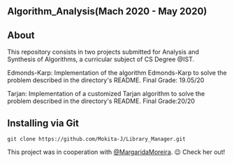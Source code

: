 ## Algorithm_Analysis(Mach 2020 - May 2020)
## About
This repository consists in two projects submitted for Analysis and Synthesis of Algorithms, a curricular subject of CS Degree @IST. 

Edmonds-Karp: Implementation of the algorithm Edmonds-Karp to solve the problem described in the directory's README. Final Grade: 19.05/20

Tarjan: Implementation of a customized Tarjan algorithm to solve the problem described in the directory's README. Final Grade:20/20

## Installing via Git
`git clone https://github.com/Mokita-J/Library_Manager.git`

This project was in cooperation with [@MargaridaMoreira](https://github.com/MargaridaMoreira). :wink: Check her out!
